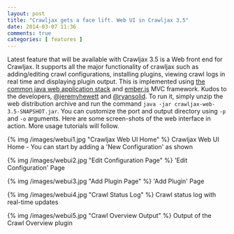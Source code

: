 ```yaml
---
layout: post
title: "Crawljax gets a face lift. Web UI in Crawljax 3.5"
date: 2014-03-07 11:36
comments: true
categories: [ features ]
---
```

Latest feature that will be available with Crawljax 3.5 is a Web front end for Crawljax. It supports all the major functionality of crawljax such as adding/editing crawl configurations, installing plugins, viewing crawl logs in real time and displaying plugin output. This is implemented using [the common java web application stack](http://blog.palominolabs.com/2011/08/15/a-simple-java-web-stack-with-guice-jetty-jersey-and-jackson/) and [ember.js](http://emberjs.com/) MVC framework. Kudos to the developers, [@jeremyhewett](https://github.com/jeremyhewett) and [@ryansolid](https://github.com/ryansolid).
To run it, simply unzip the web distribution archive and run the command `java -jar crawljax-web-3.5-SNAPSHOT.jar`. You can customize the port and output directory using `-p` and `-o` arguments. Here are some screen-shots of the web interface in action. More usage tutorials will follow.

{% img /images/webui1.jpg  "Crawljax Web UI Home" %}
Crawljax Web UI Home - You can start by adding a 'New Configuration' as shown

{% img /images/webui2.jpg  "Edit Configuration Page" %}
'Edit Configuration' Page

{% img /images/webui3.jpg  "Add Plugin Page" %}
'Add Plugin' Page

{% img /images/webui4.jpg  "Crawl Status Log" %}
Crawl status log with real-time updates

{% img /images/webui5.jpg  "Crawl Overview Output" %}
Output of the Crawl Overview plugin